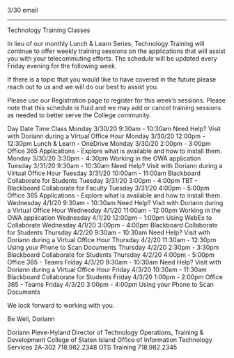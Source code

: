 3/30 email

----

Technology Training Classes

In lieu of our monthly Lunch & Learn Series, Technology Training will continue to offer weekly training sessions on the applications that will assist you with your telecommuting efforts.  The schedule will be updated every Friday evening for the following week.

If there is a topic that you would like to have covered in the future please reach out to us and we will do our best to assist you.

Please use our Registration page to register for this week’s sessions.  Please note that this schedule is fluid and we may add or cancel training sessions as needed to better serve the College community.

Day
Date
Time
Class
Monday
3/30/20
9:30am - 10:30am
Need Help? Visit with Doriann during a Virtual Office Hour
Monday
3/30/20
12:00pm - 12:30pm
Lunch & Learn - OneDrive
Monday
3/30/20
2:00pm - 3:00pm
Office 365 Applications - Explore what is available and how to install them.
Monday
3/30/20
3:30pm - 4:30pm
Working in the OWA application
Tuesday
3/31/20
9:30am - 10:30am
Need Help? Visit with Doriann during a Virtual Office Hour
Tuesday
3/31/20
10:00am - 11:00am
Blackboard Collaborate for Students
Tuesday
3/31/20
3:00pm - 4:00pm
TBT - Blackboard Collaborate for Faculty
Tuesday
3/31/20
4:00pm - 5:00pm
Office 365 Applications - Explore what is available and how to install them.
Wednesday
4/1/20
9:30am - 10:30am
Need Help? Visit with Doriann during a Virtual Office Hour
Wednesday
4/1/20
11:00am - 12:00pm
Working in the OWA application
Wednesday
4/1/20
12:00pm – 1:00pm
Using WebEx to Collaborate
Wednesday
4/1/20
3:00pm - 4:00pm
Blackboard Collaborate for Students
Thursday
4/2/20
9:30am - 10:30am
Need Help? Visit with Doriann during a Virtual Office Hour
Thursday
4/2/20
11:30am - 12:30pm
Using your Phone to Scan Documents
Thursday
4/2/20
2:30pm - 3:30pm
Blackboard Collaborate for Students
Thursday
4/2/20
4:00pm - 5:00pm
Office 365 - Teams
Friday
4/3/20
9:30am - 10:30am
Need Help? Visit with Doriann during a Virtual Office Hour
Friday
4/3/20
10:30am - 11:30am
Blackboard Collaborate for Students
Friday
4/3/20
1:00pm - 2:00pm
Office 365 - Teams
Friday
4/3/20
3:00pm - 4:00pm
Using your Phone to Scan Documents

We look forward to working with you.

Be Well,
Doriann

Doriann Pieve-Hyland
Director of Technology Operations, Training & Development
College of Staten Island
Office of Information Technology Services
2A-302
718.982.2348
OTS Training 718.982.2345
